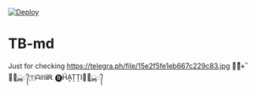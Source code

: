 [![Deploy](https://www.herokucdn.com/deploy/button.svg)](https://heroku.com/deploy)

# TB-md
Just for checking 
https://telegra.ph/file/15e2f5fe1eb667c229c83.jpg
ᚐͥᚐͣᚐ ⷨ𑁍⃕͜ൣ᭄🇹ᗩℍ𝐢Ꭱ 🅑︎ḦḀṮṮI𑁍⃕͜ൣ᭄
